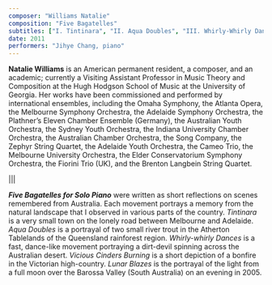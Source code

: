 ```yaml
---
composer: "Williams Natalie"
composition: "Five Bagatelles"
subtitles: ["I. Tintinara", "II. Aqua Doubles", "III. Whirly-Whirly Dances", "IV. Vicious Cinders Burning", "V. Lunar Blazes"]
date: 2011
performers: "Jihye Chang, piano"
---
```

**Natalie Williams** is an American permanent resident, a composer, and an academic; currently a Visiting Assistant Professor in Music Theory and Composition at the Hugh Hodgson School of Music at the University of Georgia. Her works have been commissioned and performed by international ensembles, including the Omaha Symphony, the Atlanta Opera, the Melbourne Symphony Orchestra, the Adelaide Symphony Orchestra, the Plathner’s Eleven Chamber Ensemble (Germany), the Australian Youth Orchestra, the Sydney Youth Orchestra, the Indiana University Chamber Orchestra, the Australian Chamber Orchestra, the Song Company, the Zephyr String Quartet, the Adelaide Youth Orchestra, the Cameo Trio, the Melbourne University Orchestra, the Elder Conservatorium Symphony Orchestra, the Fiorini Trio (UK), and the Brenton Langbein String Quartet.

|||

**_Five Bagatelles for Solo Piano_** were written as short reflections on scenes remembered from Australia. Each movement portrays a memory from the natural landscape that I observed in various parts of the country. *Tintinara* is a very small town on the lonely road between Melbourne and Adelaide. *Aqua Doubles* is a portrayal of two small river trout in the Atherton Tablelands of the Queensland rainforest region. *Whirly-whirly Dances* is a fast, dance-like movement portraying a dirt-devil spinning across the Australian desert. *Vicious Cinders Burning* is a short depiction of a bonfire in the Victorian high-country. *Lunar Blazes* is the portrayal of the light from a full moon over the Barossa Valley (South Australia) on an evening in 2005.
